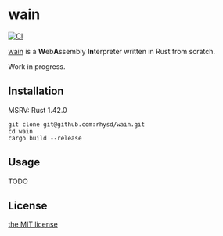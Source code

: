 wain
====
[![CI][ci-badge]][ci]

[wain][proj] is a **W**eb**A**ssembly **In**terpreter written in Rust from scratch.

Work in progress.

## Installation

MSRV: Rust 1.42.0

```
git clone git@github.com:rhysd/wain.git
cd wain
cargo build --release
```

## Usage

TODO

## License

[the MIT license](./LICENSE.txt)

[ci-badge]: https://github.com/rhysd/wain/workflows/CI/badge.svg?branch=master&event=push
[ci]: https://github.com/rhysd/wain/actions?query=workflow%3ACI+branch%3Amaster+event%3Apush
[proj]: https://github.com/rhysd/wain
